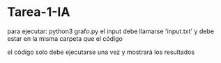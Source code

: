 # Tarea-1-IA

para ejecutar: python3 grafo.py
el input debe llamarse 'input.txt' y debe estar en la misma carpeta que el código

el código solo debe ejecutarse una vez y mostrará los resultados
